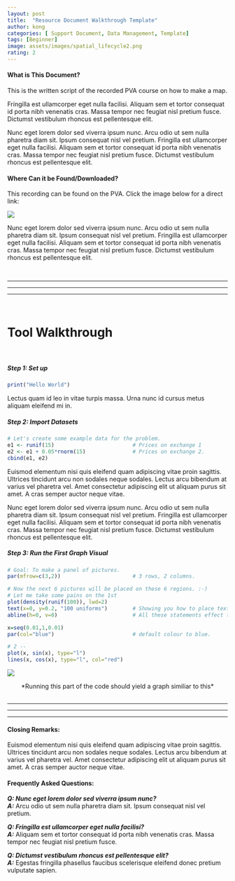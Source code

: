 ```yaml
---
layout: post
title:  "Resource Document Walkthrough Template"
author: kong
categories: [ Support Document, Data Management, Template]
tags: [Beginner]
image: assets/images/spatial_lifecycle2.png
rating: 2
---
```



#### What is This Document?
This is the written script of the recorded PVA course on how to make a map. 

Fringilla est ullamcorper eget nulla facilisi. Aliquam sem et tortor consequat id porta nibh venenatis cras. Massa tempor nec feugiat nisl pretium fusce. Dictumst vestibulum rhoncus est pellentesque elit.

Nunc eget lorem dolor sed viverra ipsum nunc. Arcu odio ut sem nulla pharetra diam sit. Ipsum consequat nisl vel pretium. Fringilla est ullamcorper eget nulla facilisi. Aliquam sem et tortor consequat id porta nibh venenatis cras. Massa tempor nec feugiat nisl pretium fusce. Dictumst vestibulum rhoncus est pellentesque elit.


#### Where Can it be Found/Downloaded?
This recording can be found on the PVA. Click the image below for a direct link:

[![](/gis-cluster-test2/assets/images/pva.png)](https://learn.pepfar.net/courses)

Nunc eget lorem dolor sed viverra ipsum nunc. Arcu odio ut sem nulla pharetra diam sit. Ipsum consequat nisl vel pretium. Fringilla est ullamcorper eget nulla facilisi. Aliquam sem et tortor consequat id porta nibh venenatis cras. Massa tempor nec feugiat nisl pretium fusce. Dictumst vestibulum rhoncus est pellentesque elit.

<br />

-----
-----
-----

<br />

# Tool Walkthrough 

<br />

##### Step 1: Set up

```R
print("Hello World")
```
Lectus quam id leo in vitae turpis massa. Urna nunc id cursus metus aliquam eleifend mi in. 

##### Step 2: Import Datasets

```R
# Let's create some example data for the problem.
e1 <- runif(15)                         # Prices on exchange 1
e2 <- e1 + 0.05*rnorm(15)               # Prices on exchange 2.
cbind(e1, e2)
```
Euismod elementum nisi quis eleifend quam adipiscing vitae proin sagittis. Ultrices tincidunt arcu non sodales neque sodales. Lectus arcu bibendum at varius vel pharetra vel. Amet consectetur adipiscing elit ut aliquam purus sit amet. A cras semper auctor neque vitae.

Nunc eget lorem dolor sed viverra ipsum nunc. Arcu odio ut sem nulla pharetra diam sit. Ipsum consequat nisl vel pretium. Fringilla est ullamcorper eget nulla facilisi. Aliquam sem et tortor consequat id porta nibh venenatis cras. Massa tempor nec feugiat nisl pretium fusce. Dictumst vestibulum rhoncus est pellentesque elit.

##### Step 3: Run the First Graph Visual

```R
# Goal: To make a panel of pictures.
par(mfrow=c(3,2))                       # 3 rows, 2 columns.

# Now the next 6 pictures will be placed on these 6 regions. :-)
# Let me take some pains on the 1st
plot(density(runif(100)), lwd=2)
text(x=0, y=0.2, "100 uniforms")        # Showing you how to place text at will
abline(h=0, v=0)                        # All these statements effect the 1st plot.

x=seq(0.01,1,0.01)
par(col="blue")                         # default colour to blue.

# 2 --
plot(x, sin(x), type="l")
lines(x, cos(x), type="l", col="red")
```

![](/gis-cluster-test2/assets/images/r_graph.png)

<center>*Running this part of the code should yield a graph similiar to this*</center>

<br />

-----
-----
-----

#### Closing Remarks:

Euismod elementum nisi quis eleifend quam adipiscing vitae proin sagittis. Ultrices tincidunt arcu non sodales neque sodales. Lectus arcu bibendum at varius vel pharetra vel. Amet consectetur adipiscing elit ut aliquam purus sit amet. A cras semper auctor neque vitae.

#### Frequently Asked Questions:

***Q: Nunc eget lorem dolor sed viverra ipsum nunc?***  
***A:*** Arcu odio ut sem nulla pharetra diam sit. Ipsum consequat nisl vel pretium. 

***Q: Fringilla est ullamcorper eget nulla facilisi?***  
***A:*** Aliquam sem et tortor consequat id porta nibh venenatis cras. Massa tempor nec feugiat nisl pretium fusce.

***Q: Dictumst vestibulum rhoncus est pellentesque elit?***  
***A:*** Egestas fringilla phasellus faucibus scelerisque eleifend donec pretium vulputate sapien.  